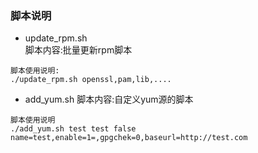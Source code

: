 ### 脚本说明
- update_rpm.sh  
脚本内容:批量更新rpm脚本  
```
脚本使用说明:
./update_rpm.sh openssl,pam,lib,....
```
- add_yum.sh
脚本内容:自定义yum源的脚本  
```
脚本使用说明
./add_yum.sh test test false name=test,enable=1=,gpgchek=0,baseurl=http://test.com
```